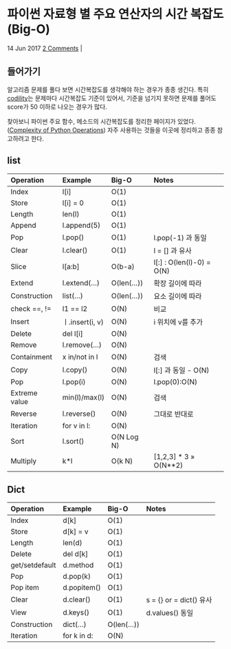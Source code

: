 # 파이썬 자료형 별 주요 연산자의 시간 복잡도 (Big-O)

14 Jun 2017 [2 Comments](https://wayhome25.github.io/python/2017/06/14/time-complexity/#disqus_thread) |

## 들어가기

알고리즘 문제를 풀다 보면 시간복잡도를 생각해야 하는 경우가 종종 생긴다. 특히 [codility](https://codility.com/)는 문제마다 시간복잡도 기준이 있어서, 기준을 넘기지 못하면 문제를 풀어도 score가 50 이하로 나오는 경우가 많다.

찾아보니 파이썬 주요 함수, 메소드의 시간복잡도를 정리한 페이지가 있었다. ([Complexity of Python Operations](https://www.ics.uci.edu/~pattis/ICS-33/lectures/complexitypython.txt)) 자주 사용하는 것들을 이곳에 정리하고 종종 참고하려고 한다.

## list

| Operation     | Example         | Big-O      | Notes                     |
| :------------ | :-------------- | :--------- | :------------------------ |
| Index         | l[i]            | O(1)       |                           |
| Store         | l[i] = 0        | O(1)       |                           |
| Length        | len(l)          | O(1)       |                           |
| Append        | l.append(5)     | O(1)       |                           |
| Pop           | l.pop()         | O(1)       | l.pop(-1) 과 동일         |
| Clear         | l.clear()       | O(1)       | l = [] 과 유사            |
| Slice         | l[a:b]          | O(b-a)     | l[:] : O(len(l)-0) = O(N) |
| Extend        | l.extend(…)     | O(len(…))  | 확장 길이에 따라          |
| Construction  | list(…)         | O(len(…))  | 요소 길이에 따라          |
| check ==, !=  | l1 == l2        | O(N)       | 비교                      |
| Insert        | ㅣ.insert(i, v) | O(N)       | i 위치에 v를 추가         |
| Delete        | del l[i]        | O(N)       |                           |
| Remove        | l.remove(…)     | O(N)       |                           |
| Containment   | x in/not in l   | O(N)       | 검색                      |
| Copy          | l.copy()        | O(N)       | l[:] 과 동일 - O(N)       |
| Pop           | l.pop(i)        | O(N)       | l.pop(0):O(N)             |
| Extreme value | min(l)/max(l)   | O(N)       | 검색                      |
| Reverse       | l.reverse()     | O(N)       | 그대로 반대로             |
| Iteration     | for v in l:     | O(N)       |                           |
| Sort          | l.sort()        | O(N Log N) |                           |
| Multiply      | k*l             | O(k N)     | [1,2,3] * 3 » O(N**2)     |

## Dict

| Operation      | Example     | Big-O     | Notes                   |
| :------------- | :---------- | :-------- | :---------------------- |
| Index          | d[k]        | O(1)      |                         |
| Store          | d[k] = v    | O(1)      |                         |
| Length         | len(d)      | O(1)      |                         |
| Delete         | del d[k]    | O(1)      |                         |
| get/setdefault | d.method    | O(1)      |                         |
| Pop            | d.pop(k)    | O(1)      |                         |
| Pop item       | d.popitem() | O(1)      |                         |
| Clear          | d.clear()   | O(1)      | s = {} or = dict() 유사 |
| View           | d.keys()    | O(1)      | d.values() 동일         |
| Construction   | dict(…)     | O(len(…)) |                         |
| Iteration      | for k in d: | O(N)      |                         |
